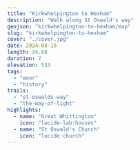 ```yaml
---
title: "Kirkwhelpington to Hexham"
description: "Walk along St Oswald's way"
geojson: "kirkwhelpington-to-hexham/map"
slug: "kirkwhelpington-to-hexham"
cover: "./cover.jpg"
date: 2024-08-16
length: 34.68
duration: 7
elevation: 533
tags:
  - "moor"
  - "history"
trails:
  - "st-oswalds-way"
  - "the-way-of-light"
highlights:
  - name: "Great Whittington"
    icon: "lucide-lab:houses"
  - name: "St Oswald's Church"
    icon: "lucide:church"
---
```

